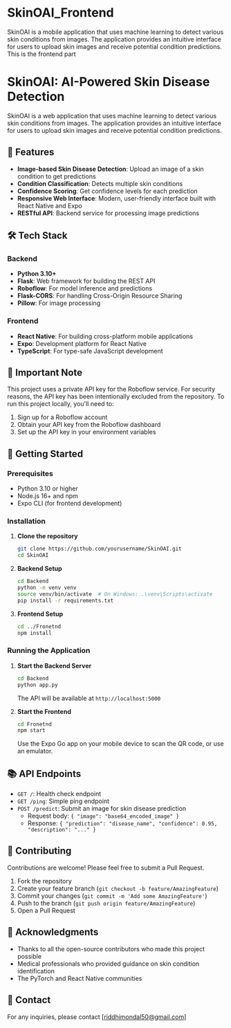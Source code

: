 # SkinOAI_Frontend
SkinOAI is a mobile application that uses machine learning to detect various skin conditions from images. The application provides an intuitive interface for users to upload skin images and receive potential condition predictions. This is the frontend part 

# SkinOAI: AI-Powered Skin Disease Detection

SkinOAI is a web application that uses machine learning to detect various skin conditions from images. The application provides an intuitive interface for users to upload skin images and receive potential condition predictions.

## 🚀 Features

- **Image-based Skin Disease Detection**: Upload an image of a skin condition to get predictions
- **Condition Classification**: Detects multiple skin conditions
- **Confidence Scoring**: Get confidence levels for each prediction
- **Responsive Web Interface**: Modern, user-friendly interface built with React Native and Expo
- **RESTful API**: Backend service for processing image predictions

## 🛠️ Tech Stack

### Backend
- **Python 3.10+**
- **Flask**: Web framework for building the REST API
- **Roboflow**: For model inference and predictions
- **Flask-CORS**: For handling Cross-Origin Resource Sharing
- **Pillow**: For image processing

### Frontend
- **React Native**: For building cross-platform mobile applications
- **Expo**: Development platform for React Native
- **TypeScript**: For type-safe JavaScript development

## 🔑 Important Note

This project uses a private API key for the Roboflow service. For security reasons, the API key has been intentionally excluded from the repository. To run this project locally, you'll need to:

1. Sign up for a Roboflow account
2. Obtain your API key from the Roboflow dashboard
3. Set up the API key in your environment variables

## 🚀 Getting Started

### Prerequisites

- Python 3.10 or higher
- Node.js 16+ and npm
- Expo CLI (for frontend development)

### Installation

1. **Clone the repository**
   ```bash
   git clone https://github.com/yourusername/SkinOAI.git
   cd SkinOAI
   ```

2. **Backend Setup**
   ```bash
   cd Backend
   python -m venv venv
   source venv/bin/activate  # On Windows: .\venv\Scripts\activate
   pip install -r requirements.txt
   ```

3. **Frontend Setup**
   ```bash
   cd ../Fronetnd
   npm install
   ```

### Running the Application

1. **Start the Backend Server**
   ```bash
   cd Backend
   python app.py
   ```
   The API will be available at `http://localhost:5000`

2. **Start the Frontend**
   ```bash
   cd Fronetnd
   npm start
   ```
   Use the Expo Go app on your mobile device to scan the QR code, or use an emulator.

## 📚 API Endpoints

- `GET /`: Health check endpoint
- `GET /ping`: Simple ping endpoint
- `POST /predict`: Submit an image for skin disease prediction
  - Request body: `{ "image": "base64_encoded_image" }`
  - Response: `{ "prediction": "disease_name", "confidence": 0.95, "description": "..." }`

## 🤝 Contributing

Contributions are welcome! Please feel free to submit a Pull Request.

1. Fork the repository
2. Create your feature branch (`git checkout -b feature/AmazingFeature`)
3. Commit your changes (`git commit -m 'Add some AmazingFeature'`)
4. Push to the branch (`git push origin feature/AmazingFeature`)
5. Open a Pull Request

## 🙏 Acknowledgments

- Thanks to all the open-source contributors who made this project possible
- Medical professionals who provided guidance on skin condition identification
- The PyTorch and React Native communities

## 📧 Contact

For any inquiries, please contact [riddhimondal50@gmail.com]
